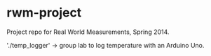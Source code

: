 rwm-project
===========

Project repo for Real World Measurements, Spring 2014.


'./temp_logger' -> group lab to log temperature with an Arduino Uno.
